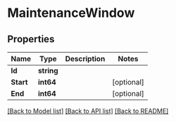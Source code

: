 # MaintenanceWindow

## Properties

Name | Type | Description | Notes
------------ | ------------- | ------------- | -------------
**Id** | **string** |  | 
**Start** | **int64** |  | [optional] 
**End** | **int64** |  | [optional] 

[[Back to Model list]](../README.md#documentation-for-models) [[Back to API list]](../README.md#documentation-for-api-endpoints) [[Back to README]](../README.md)


